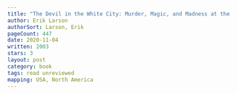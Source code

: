 ```yaml
---
title: "The Devil in the White City: Murder, Magic, and Madness at the Fair That Changed America"
author: Erik Larson
authorSort: Larson, Erik
pageCount: 447
date: 2020-11-04
written: 2003
stars: 3
layout: post
category: book
tags: read unreviewed
mapping: USA, North America
---
```

